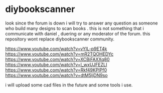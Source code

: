 # diybookscanner
look since the forum is down i will try to answer any question as someone who build many designs to scan books .
this is not something that i communicate with daniel , duering or any moderator of the forum. this repository wont replace diybookscanner community.

https://www.youtube.com/watch?v=vYIL-p9ET4k
https://www.youtube.com/watch?v=mR2TQOHEDYc
https://www.youtube.com/watch?v=XCBiFAXXq80
https://www.youtube.com/watch?v=l_wxUJFEZLI
https://www.youtube.com/watch?v=Rkf49KPIPf0
https://www.youtube.com/watch?v=dtM5ljDN9so

i will upload some cad files in the future and some tools i use.
